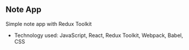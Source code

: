 ## Note App
Simple note app with Redux Toolkit
* Technology used: JavaScript, React, Redux Toolkit, Webpack, Babel, CSS
